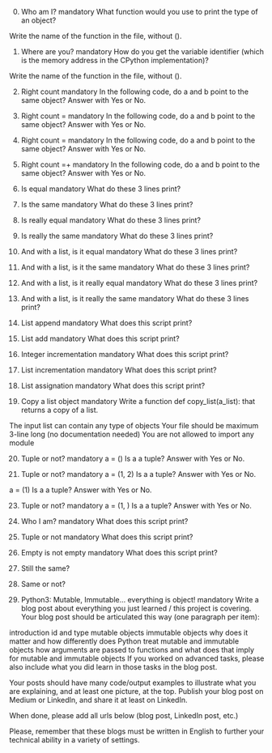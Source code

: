 0. Who am I?
mandatory
What function would you use to print the type of an object?

Write the name of the function in the file, without ().

1. Where are you?
mandatory
How do you get the variable identifier (which is the memory address in the CPython implementation)?

Write the name of the function in the file, without ().

2. Right count
mandatory
In the following code, do a and b point to the same object? Answer with Yes or No.

3. Right count =
mandatory
In the following code, do a and b point to the same object? Answer with Yes or No.

4. Right count =
mandatory
In the following code, do a and b point to the same object? Answer with Yes or No.

5. Right count =+
mandatory
In the following code, do a and b point to the same object? Answer with Yes or No.

6. Is equal
mandatory
What do these 3 lines print?

7. Is the same
mandatory
What do these 3 lines print?

8. Is really equal
mandatory
What do these 3 lines print?

9. Is really the same
mandatory
What do these 3 lines print?

10. And with a list, is it equal
mandatory
What do these 3 lines print?

11. And with a list, is it the same
mandatory
What do these 3 lines print?

12. And with a list, is it really equal
mandatory
What do these 3 lines print?

13. And with a list, is it really the same
mandatory
What do these 3 lines print?

14. List append
mandatory
What does this script print?

15. List add
mandatory
What does this script print?

16. Integer incrementation
mandatory
What does this script print?

17. List incrementation
mandatory
What does this script print?

18. List assignation
mandatory
What does this script print?

19. Copy a list object
mandatory
Write a function def copy_list(a_list): that returns a copy of a list.

The input list can contain any type of objects
Your file should be maximum 3-line long (no documentation needed)
You are not allowed to import any module

20. Tuple or not?
mandatory
a = ()
Is a a tuple? Answer with Yes or No.

21. Tuple or not?
mandatory
a = (1, 2)
Is a a tuple? Answer with Yes or No.

a = (1)
Is a a tuple? Answer with Yes or No.

23. Tuple or not?
mandatory
a = (1, )
Is a a tuple? Answer with Yes or No.

24. Who I am?
mandatory
What does this script print?

25. Tuple or not
mandatory
What does this script print?

26. Empty is not empty
mandatory
What does this script print?

27. Still the same?

28. Same or not?

29. Python3: Mutable, Immutable... everything is object!
mandatory
Write a blog post about everything you just learned / this project is covering. Your blog post should be articulated this way (one paragraph per item):

introduction
id and type
mutable objects
immutable objects
why does it matter and how differently does Python treat mutable and immutable objects
how arguments are passed to functions and what does that imply for mutable and immutable objects
If you worked on advanced tasks, please also include what you did learn in those tasks in the blog post.

Your posts should have many code/output examples to illustrate what you are explaining, and at least one picture, at the top. Publish your blog post on Medium or LinkedIn, and share it at least on LinkedIn.

When done, please add all urls below (blog post, LinkedIn post, etc.)

Please, remember that these blogs must be written in English to further your technical ability in a variety of settings.
